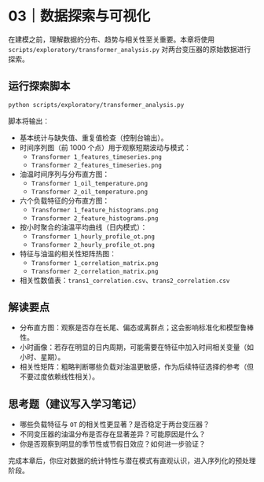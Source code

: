 # 03｜数据探索与可视化

在建模之前，理解数据的分布、趋势与相关性至关重要。本章将使用 `scripts/exploratory/transformer_analysis.py` 对两台变压器的原始数据进行探索。

## 运行探索脚本
```bash
python scripts/exploratory/transformer_analysis.py
```

脚本将输出：
- 基本统计与缺失值、重复值检查（控制台输出）。
- 时间序列图（前 1000 个点）用于观察短期波动与模式：
  - `Transformer 1_features_timeseries.png`
  - `Transformer 2_features_timeseries.png`
- 油温时间序列与分布直方图：
  - `Transformer 1_oil_temperature.png`
  - `Transformer 2_oil_temperature.png`
- 六个负载特征的分布直方图：
  - `Transformer 1_feature_histograms.png`
  - `Transformer 2_feature_histograms.png`
- 按小时聚合的油温平均曲线（日内模式）：
  - `Transformer 1_hourly_profile_ot.png`
  - `Transformer 2_hourly_profile_ot.png`
- 特征与油温的相关性矩阵热图：
  - `Transformer 1_correlation_matrix.png`
  - `Transformer 2_correlation_matrix.png`
- 相关性数值表：`trans1_correlation.csv`、`trans2_correlation.csv`

## 解读要点
- 分布直方图：观察是否存在长尾、偏态或离群点；这会影响标准化和模型鲁棒性。
- 小时画像：若存在明显的日内周期，可能需要在特征中加入时间相关变量（如小时、星期）。
- 相关性矩阵：粗略判断哪些负载对油温更敏感，作为后续特征选择的参考（但不要过度依赖线性相关）。

## 思考题（建议写入学习笔记）
- 哪些负载特征与 `OT` 的相关性更显著？是否稳定于两台变压器？
- 不同变压器的油温分布是否存在显著差异？可能原因是什么？
- 你是否观察到明显的季节性或节假日效应？如何进一步验证？

完成本章后，你应对数据的统计特性与潜在模式有直观认识，进入序列化的预处理阶段。
